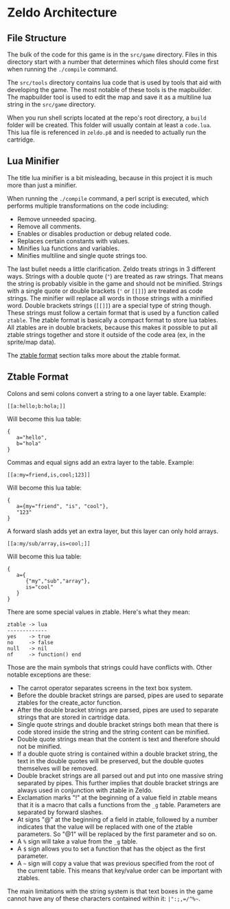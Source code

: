 # Zeldo Architecture

## File Structure
The bulk of the code for this game is in the `src/game` directory. Files in
this directory start with a number that determines which files should come
first when running the `./compile` command.

The `src/tools` directory contains lua code that is used by tools that aid with
developing the game. The most notable of these tools is the mapbuilder. The
mapbuilder tool is used to edit the map and save it as a multiline lua string
in the `src/game` directory.

When you run shell scripts located at the repo's root directory, a `build`
folder will be created. This folder will usually contain at least a `code.lua`.
This lua file is referenced in `zeldo.p8` and is needed to actually run the
cartridge.

## Lua Minifier
The title lua minifier is a bit misleading, because in this project it is much
more than just a minifier.

When running the `./compile` command, a perl script is executed, which performs
multiple transformations on the code including:
- Remove unneeded spacing.
- Remove all comments.
- Enables or disables production or debug related code.
- Replaces certain constants with values.
- Minifies lua functions and variables.
- Minifies multiline and single quote strings too.

The last bullet needs a little clarification. Zeldo treats strings in 3
different ways. Strings with a double quote (`"`) are treated as raw strings.
That means the string is probably visible in the game and should not be
minified. Strings with a single quote or double brackets (`'` or `[[]]`) are
treated as code strings. The minifier will replace all words in those strings
with a minified word. Double brackets strings (`[[]]`) are a special type of
string though. These strings must follow a certain format that is used by a
function called `ztable`. The ztable format is basically a compact format to
store lua tables. All ztables are in double brackets, because this makes it
possible to put all ztable strings together and store it outside of the code
area (ex, in the sprite/map data).

The [ztable format](#ztable-format) section talks more about the ztable format.

## Ztable Format
Colons and semi colons convert a string to a one layer table. Example:
```
[[a:hello;b:hola;]]
```

Will become this lua table:
```
{
   a="hello",
   b="hola"
}
```

Commas and equal signs add an extra layer to the table. Example:
```
[[a:my=friend,is,cool;123]]
```

Will become this lua table:
```
{
   a={my="friend", "is", "cool"},
   "123"
}
```

A forward slash adds yet an extra layer, but this layer can only hold arrays.
```
[[a:my/sub/array,is=cool;]]
```

Will become this lua table:
```
{
   a={
      {"my","sub","array"},
      is="cool"
   }
}
```

There are some special values in ztable. Here's what they mean:
```
ztable -> lua
-------------
yes    -> true
no     -> false
null   -> nil
nf     -> function() end
```

Those are the main symbols that strings could have conflicts with. Other
notable exceptions are these:
- The carrot operator separates screens in the text box system.
- Before the double bracket strings are parsed, pipes are used to separate
  ztables for the create_actor function.
- After the double bracket strings are parsed, pipes are used to separate
  strings that are stored in cartridge data.
- Single quote strings and double bracket strings both mean that there is code
  stored inside the string and the string content can be minified.
- Double quote strings mean that the content is text and therefore should not
  be minified.
- If a double quote string is contained within a double bracket string, the
  text in the double quotes will be preserved, but the double quotes themselves
  will be removed.
- Double bracket strings are all parsed out and put into one massive string
  separated by pipes. This further implies that double bracket strings are
  always used in conjunction with ztable in Zeldo.
- Exclamation marks "!" at the beginning of a value field in ztable means that
  it is a macro that calls a functions from the `_g` table. Parameters are
  separated by forward slashes.
- At signs "@" at the beginning of a field in ztable, followed by a number
  indicates that the value will be replaced with one of the ztable parameters.
  So "@1" will be replaced by the first parameter and so on.
- A `%` sign will take a value from the `_g` table.
- A `$` sign allows you to set a function that has the object as the first
  parameter.
- A `~` sign will copy a value that was previous specified from the root of the
  current table. This means that key/value order can be important with ztables.

The main limitations with the string system is that text boxes in the game
cannot have any of these characters contained within it: `|":;,=/^%~`.
